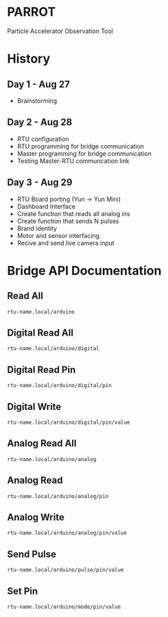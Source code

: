 # PARROT
Particle Accelerator Observation Tool

# History
## Day 1 - Aug 27
- Brainstorming
## Day 2 - Aug 28
- RTU configuration
- RTU programming for bridge communication
- Master programming for bridge communication
- Testing Master-RTU communcation link
## Day 3 - Aug 29
- RTU Board porting (Yun -> Yun Mini)
- Dashboard Interface
- Create function that reads all analog ins
- Create function that sends N pulses
- Brand identity
- Motor and sensor interfacing
- Recive and send live camera input

# Bridge API Documentation
## Read All
```
rtu-name.local/arduino
```
## Digital Read All
```
rtu-name.local/arduino/digital
```
## Digital Read Pin
```
rtu-name.local/arduino/digital/pin
```
## Digital Write
```
rtu-name.local/arduino/digital/pin/value
```
## Analog Read All
```
rtu-name.local/arduino/analog
```
## Analog Read
```
rtu-name.local/arduino/analog/pin
```
## Analog Write
```
rtu-name.local/arduino/analog/pin/value
```
## Send Pulse
```
rtu-name.local/arduino/pulse/pin/value
```
## Set Pin
```
rtu-name.local/arduino/mode/pin/value
```
